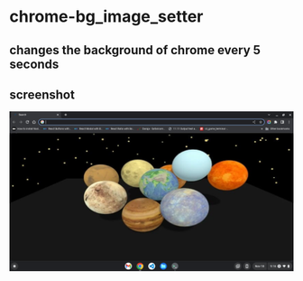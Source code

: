 # chrome-bg_image_setter

## changes the background of chrome every 5 seconds

## screenshot
![alt text](./images/preview.png)